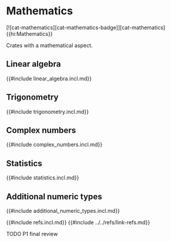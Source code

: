 # Mathematics

[![cat-mathematics][cat-mathematics-badge]][cat-mathematics]{{hi:Mathematics}}

Crates with a mathematical aspect.

## Linear algebra

{{#include linear_algebra.incl.md}}

## Trigonometry

{{#include trigonometry.incl.md}}

## Complex numbers

{{#include complex_numbers.incl.md}}

## Statistics

{{#include statistics.incl.md}}

## Additional numeric types

{{#include additional_numeric_types.incl.md}}

{{#include refs.incl.md}}
{{#include ../../refs/link-refs.md}}

<div class="hidden">
TODO P1 final review
</div>
